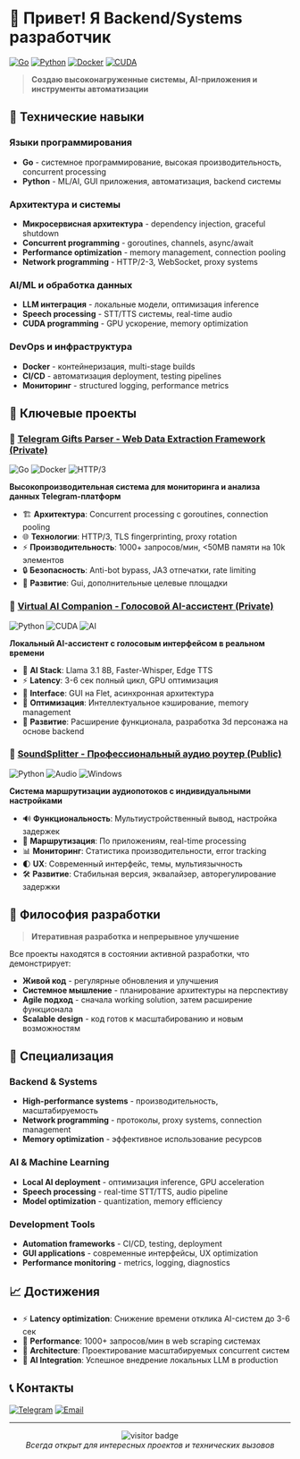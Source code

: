 # 👋 Привет! Я Backend/Systems разработчик

[![Go](https://img.shields.io/badge/Go-1.24+-00ADD8?style=for-the-badge&logo=go&logoColor=white)](https://golang.org/)
[![Python](https://img.shields.io/badge/Python-3.10+-3776AB?style=for-the-badge&logo=python&logoColor=white)](https://python.org/)
[![Docker](https://img.shields.io/badge/Docker-2496ED?style=for-the-badge&logo=docker&logoColor=white)](https://docker.com/)
[![CUDA](https://img.shields.io/badge/CUDA-76B900?style=for-the-badge&logo=nvidia&logoColor=white)](https://developer.nvidia.com/cuda-zone)

> **Создаю высоконагруженные системы, AI-приложения и инструменты автоматизации**

## 🚀 Технические навыки

### Языки программирования
- **Go** - системное программирование, высокая производительность, concurrent processing
- **Python** - ML/AI, GUI приложения, автоматизация, backend системы

### Архитектура и системы
- **Микросервисная архитектура** - dependency injection, graceful shutdown
- **Concurrent programming** - goroutines, channels, async/await
- **Performance optimization** - memory management, connection pooling
- **Network programming** - HTTP/2-3, WebSocket, proxy systems

### AI/ML и обработка данных
- **LLM интеграция** - локальные модели, оптимизация inference
- **Speech processing** - STT/TTS системы, real-time audio
- **CUDA programming** - GPU ускорение, memory optimization

### DevOps и инфраструктура
- **Docker** - контейнеризация, multi-stage builds
- **CI/CD** - автоматизация deployment, testing pipelines
- **Мониторинг** - structured logging, performance metrics

## 💼 Ключевые проекты

### 🎁 [Telegram Gifts Parser - Web Data Extraction Framework (Private)](https://github.com/GWSAnyone/GiftsParser)
![Go](https://img.shields.io/badge/Go-00ADD8?style=flat-square&logo=go&logoColor=white)
![Docker](https://img.shields.io/badge/Docker-2496ED?style=flat-square&logo=docker&logoColor=white)
![HTTP/3](https://img.shields.io/badge/HTTP%2F3-FF6B6B?style=flat-square)

**Высокопроизводительная система для мониторинга и анализа данных Telegram-платформ**

- 🏗️ **Архитектура**: Concurrent processing с goroutines, connection pooling
- 🌐 **Технологии**: HTTP/3, TLS fingerprinting, proxy rotation
- ⚡ **Производительность**: 1000+ запросов/мин, <50MB памяти на 10k элементов
- 🔒 **Безопасность**: Anti-bot bypass, JA3 отпечатки, rate limiting
- 🔄 **Развитие**: Gui, дополнительные целевые площадки

### 🎤 [Virtual AI Companion - Голосовой AI-ассистент (Private)](https://github.com/GWSAnyone/Virtual_Assistant)
![Python](https://img.shields.io/badge/Python-3776AB?style=flat-square&logo=python&logoColor=white)
![CUDA](https://img.shields.io/badge/CUDA-76B900?style=flat-square&logo=nvidia&logoColor=white)
![AI](https://img.shields.io/badge/AI-FF6B6B?style=flat-square)

**Локальный AI-ассистент с голосовым интерфейсом в реальном времени**

- 🧠 **AI Stack**: Llama 3.1 8B, Faster-Whisper, Edge TTS
- ⚡ **Latency**: 3-6 сек полный цикл, GPU оптимизация
- 🎨 **Interface**: GUI на Flet, асинхронная архитектура  
- 💾 **Оптимизация**: Интеллектуальное кэширование, memory management
- 🚀 **Развитие**: Расширение функционала, разработка 3d персонажа на основе backend

### 🎵 [SoundSplitter - Профессиональный аудио роутер (Public)](https://github.com/GWSAnyone/SoundSplitter)
![Python](https://img.shields.io/badge/Python-3776AB?style=flat-square&logo=python&logoColor=white)
![Audio](https://img.shields.io/badge/Audio-FF9500?style=flat-square)
![Windows](https://img.shields.io/badge/Windows-0078d4?style=flat-square&logo=windows&logoColor=white)

**Система маршрутизации аудиопотоков с индивидуальными настройками**

- 🔊 **Функциональность**: Мультиустройственный вывод, настройка задержек
- 🎯 **Маршрутизация**: По приложениям, real-time processing
- 📊 **Мониторинг**: Статистика производительности, error tracking
- 🌓 **UX**: Современный интерфейс, темы, мультиязычность
- 🛠️ **Развитие**: Стабильная версия, эквалайзер, авторегулирование задержки

## 🔄 Философия разработки

> **Итеративная разработка и непрерывное улучшение**

Все проекты находятся в состоянии активной разработки, что демонстрирует:
- **Живой код** - регулярные обновления и улучшения
- **Системное мышление** - планирование архитектуры на перспективу
- **Agile подход** - сначала working solution, затем расширение функционала
- **Scalable design** - код готов к масштабированию и новым возможностям

## 🎯 Специализация

### Backend & Systems
- **High-performance systems** - производительность, масштабируемость
- **Network programming** - протоколы, proxy systems, connection management
- **Memory optimization** - эффективное использование ресурсов

### AI & Machine Learning
- **Local AI deployment** - оптимизация inference, GPU acceleration
- **Speech processing** - real-time STT/TTS, audio pipeline
- **Model optimization** - quantization, memory efficiency

### Development Tools
- **Automation frameworks** - CI/CD, testing, deployment
- **GUI applications** - современные интерфейсы, UX optimization
- **Performance monitoring** - metrics, logging, diagnostics

## 📈 Достижения

- ⚡ **Latency optimization**: Снижение времени отклика AI-систем до 3-6 сек
- 🚀 **Performance**: 1000+ запросов/мин в web scraping системах
- 🔧 **Architecture**: Проектирование масштабируемых concurrent систем
- 🤖 **AI Integration**: Успешное внедрение локальных LLM в production

## 📞 Контакты

[![Telegram](https://img.shields.io/badge/Telegram-2CA5E0?style=for-the-badge&logo=telegram&logoColor=white)](https://t.me/anyone_lust)
[![Email](https://img.shields.io/badge/Email-D14836?style=for-the-badge&logo=gmail&logoColor=white)](mailto:mig3lii2017@gmail.com)

---

<div align="center">
  <img src="https://visitor-badge.glitch.me/badge?page_id=GWSAnyone.GWSAnyone" alt="visitor badge"/>
</div>

<div align="center">
  <i>Всегда открыт для интересных проектов и технических вызовов</i>
</div>
